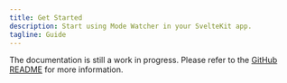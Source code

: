 ```yaml
---
title: Get Started
description: Start using Mode Watcher in your SvelteKit app.
tagline: Guide
---
```


<script>
	import { Callout } from '$lib/components'
</script>

<Callout type="warning">

The documentation is still a work in progress. Please refer to the [GitHub README](https://github.com/svecosystem/mode-watcher) for more information.

</Callout>
